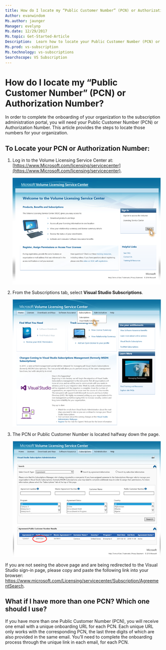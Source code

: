 ```yaml
---
title: How do I locate my “Public Customer Number” (PCN) or Authorization Number? | Microsoft Docs
Author: evanwindom
Ms.author: jaunger
Manager: evelynp
Ms.date: 12/29/2017
Ms.topic: Get-Started-Article
Description:  Learn how to locate your Public Customer Number (PCN) or Authorization Number
Ms.prod: vs-subscription
Ms.technology: vs-subscriptions
Searchscope: VS Subscription
---
```


# How do I locate my “Public Customer Number” (PCN) or Authorization Number?

In order to complete the onboarding of your organization to the subscription administration portal, you will need your Public Customer Number (PCN) or Authorization Number. This article provides the steps to locate those numbers for your organization.  

## To Locate your PCN or Authorization Number:

1.  Log in to the Volume Licensing Service Center at: [https://www.Microsoft.com/licensing/servicecenter](https://www.Microsoft.com/licensing/servicecenter).

    ![Sign in to VLSC](_img/vlsc/vlsc-login.png)

2. From the Subscriptions tab, select **Visual Studio Subscriptions**.

    ![Choose Subscriptions in VLSC](_img/vlsc/vlsc-subscriptions.png)

3. The PCN or Public Customer Number is located halfway down the page.
    
    ![Locate PCN in VLSC](_img/vlsc/vlsc-pcn.png)

If you are not seeing the above page and are being redirected to the Visual Studio sign-in page, please copy and paste the following link into your browser: https://www.microsoft.com/Licensing/servicecenter/Subscription/AgreementSearch.

## What if I have more than one PCN?  Which one should I use?

If you have more than one Public Customer Number (PCN), you will receive one email with a unique onboarding URL for each PCN. Each unique URL only works with the corresponding PCN, the last three digits of which are also provided in the same email. You’ll need to complete the onboarding process through the unique link in each email, for each PCN. 
